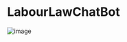 # LabourLawChatBot
![image](https://github.com/user-attachments/assets/36273d65-05fb-4a62-b6ce-8356164522eb)
